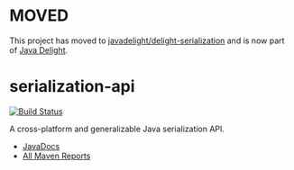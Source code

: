 # MOVED

This project has moved to [javadelight/delight-serialization](https://github.com/javadelight/delight-serialization) and is now part of [Java Delight](http://javadelight.org).

serialization-api
=================

[![Build Status](https://travis-ci.org/mxro/serialization-api.svg?branch=master)](https://travis-ci.org/mxro/serialization-api)

A cross-platform and generalizable Java serialization API.

- [JavaDocs](http://modules.appjangle.com/serialization-api/latest/apidocs/index.html)
- [All Maven Reports](http://modules.appjangle.com/serialization-api/latest/project-reports.html)
